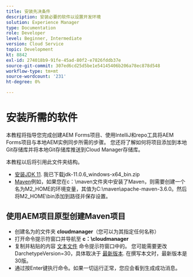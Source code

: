 ```yaml
---
title: 安装先决条件
description: 安装必要的软件以设置开发环境
solution: Experience Manager
type: Documentation
role: Developer
level: Beginner, Intermediate
version: Cloud Service
topic: Development
kt: 8842
exl-id: 274018b9-91fe-45ad-80f2-e7826fddb37e
source-git-commit: 307ed6cd25d5be1e54145406b206a78ec878d548
workflow-type: tm+mt
source-wordcount: '231'
ht-degree: 0%

---
```


# 安装所需的软件

本教程将指导您完成创建AEM Forms项目、使用IntelliJ和repo工具将AEM Forms项目与本地AEM实例同步所需的步骤。 您还将了解如何将项目添加到本地Git存储库并将本地Git存储库推送到Cloud Manager存储库。




本教程以后将引用此文件夹结构。

* [安装JDK 11](https://www.oracle.com/java/technologies/downloads/#java11-windows). 我已下载jdk-11.0.6_windows-x64_bin.zip
* [Maven](https://maven.apache.org/guides/getting-started/windows-prerequisites.html)例如，如果您在c：\maven文件夹中安装了Maven，则需要创建一个名为M2_HOME的环境变量，其值为C:\maven\apache-maven-3.6.0。然后将M2_HOME\bin添加到路径并保存设置。

## 使用AEM项目原型创建Maven项目

* 创建名为的文件夹 **cloudmanager**（您可以为其指定任何名称）
* 打开命令提示符窗口并导航至 **c：\cloudmanager**
* 复制并粘贴的内容 [文本文件](assets/creating-maven-project.txt) 命令提示符窗口中的。 您可能需要更改DarchetypeVersion=30，具体取决于 [最新版本](https://github.com/adobe/aem-project-archetype/releases). 在撰写本文时，最新版本是30版。
* 通过按Enter键执行命令。如果一切运行正常，您应会看到生成成功消息。

